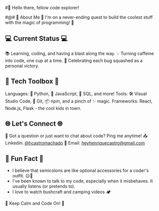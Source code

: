 #👋 Hello there, fellow code explorer!

#@# 🌟 About Me 🌟
I'm on a never-ending quest to build the coolest stuff with the magic of programming! 🚀

## 💻 Current Status 💻
📚 Learning, coding, and having a blast along the way.
💡 Turning caffeine into code, one cup at a time.
🎉 Celebrating each bug squashed as a personal victory.

## 🔧 Tech Toolbox 🔧
Languages: 🐍 Python, 🚀 JavaScript, 💾 SQL, and more!
Tools: 🛠️ Visual Studio Code, 🐙 Git, 📦 npm, and a pinch of ✨ magic.
Frameworks: React, Node.js, Flask - the cool kids in town.


## 🌐 Let's Connect 🌐
💬 Got a question or just want to chat about code? Ping me anytime!
📤 Linkedin: [@hcastromachado](https://www.linkedin.com/in/henriquecmachado/)
📧 Email: heyhenriquecastro@gmail.com


## 🤖 Fun Fact 🤖
- I believe that semicolons are like optional accessories for a coder's outfit. 😉💼
- I've been known to talk to my code, especially when it misbehaves. It usually listens (or pretends to).
- I love to watch bushcraft and camping videos 🏕️


🚀 Keep Calm and Code On! 🚀
